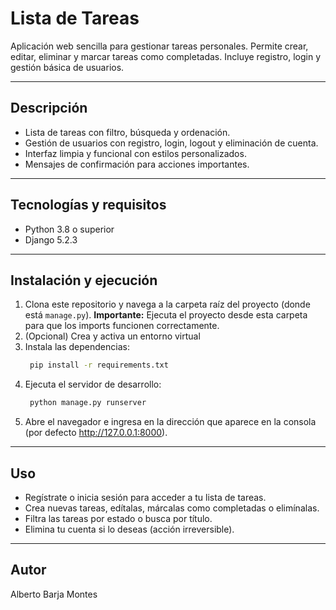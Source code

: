 # Lista de Tareas

Aplicación web sencilla para gestionar tareas personales. Permite crear, editar, eliminar y marcar tareas como
completadas. Incluye registro, login y gestión básica de usuarios.

---

## Descripción

- Lista de tareas con filtro, búsqueda y ordenación.
- Gestión de usuarios con registro, login, logout y eliminación de cuenta.
- Interfaz limpia y funcional con estilos personalizados.
- Mensajes de confirmación para acciones importantes.

---

## Tecnologías y requisitos

- Python 3.8 o superior  
- Django 5.2.3

---

## Instalación y ejecución

1. Clona este repositorio y navega a la carpeta raíz del proyecto (donde está `manage.py`).
    **Importante:** Ejecuta el proyecto desde esta carpeta para que los imports funcionen correctamente.
2. (Opcional) Crea y activa un entorno virtual
3. Instala las dependencias:
   ```bash
    pip install -r requirements.txt
   ```
4. Ejecuta el servidor de desarrollo:
   ```bash
    python manage.py runserver
   ```
5. Abre el navegador e ingresa en la dirección que aparece en la consola (por defecto http://127.0.0.1:8000).

---

## Uso

- Regístrate o inicia sesión para acceder a tu lista de tareas.
- Crea nuevas tareas, edítalas, márcalas como completadas o elimínalas.
- Filtra las tareas por estado o busca por título.
- Elimina tu cuenta si lo deseas (acción irreversible).

---

## Autor

Alberto Barja Montes